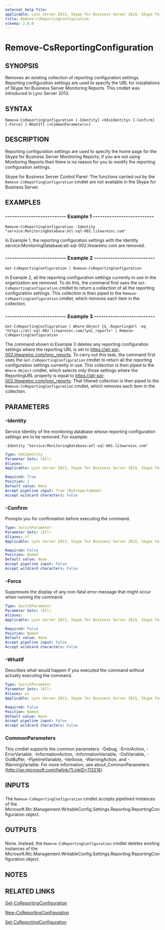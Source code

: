 ```yaml
---
external help file: 
applicable: Lync Server 2013, Skype for Business Server 2015, Skype for Business Server 2019
title: Remove-CsReportingConfiguration
schema: 2.0.0
---
```


# Remove-CsReportingConfiguration

## SYNOPSIS
Removes an existing collection of reporting configuration settings.
Reporting configuration settings are used to specify the URL for installations of Skype for Business Server Monitoring Reports.
This cmdlet was introduced in Lync Server 2013.


## SYNTAX

```
Remove-CsReportingConfiguration [-Identity] <XdsIdentity> [-Confirm] [-Force] [-WhatIf] [<CommonParameters>]
```

## DESCRIPTION
Reporting configuration settings are used to specify the home page for the Skype for Business Server Monitoring Reports; if you are not using Monitoring Reports then there is no reason for you to modify the reporting configuration settings.

Skype for Business Server Control Panel: The functions carried out by the `Remove-CsReportingConfiguration` cmdlet are not available in the Skype for Business Server.


## EXAMPLES

### -------------------------- Example 1 --------------------------
```
Remove-CsReportingConfiguration -Identity "service:MonitoringDatabase:atl-sql-002.litwareinc.com"
```

In Example 1, the reporting configuration settings with the Identity service:MonitoringDatabase:atl-sql-002.litwareinc.com are removed.


### -------------------------- Example 2 --------------------------
```
Get-CsReportingConfiguration | Remove-CsReportingConfiguration
```

In Example 2, all the reporting configuration settings currently in use in the organization are removed.
To do this, the command first uses the `Get-CsReportingConfiguration` cmdlet to return a collection of all the reporting configuration settings.
This collection is then piped to the `Remove-CsReportingConfiguration` cmdlet, which removes each item in the collection.


### -------------------------- Example 3 --------------------------
```
Get-CsReportingConfiguration | Where-Object {$_.ReportingUrl -eq "https://atl-sql-002.litwareinc.com/lync_reports" | Remove-CsReportingConfiguration
```

The command shown in Example 3 deletes any reporting configuration settings where the reporting URL is set to https://atl-sql-002.litwareinc.com/lync_reports.
To carry out this task, the command first uses the `Get-CsReportingConfiguration` cmdlet to return all the reporting configuration settings currently in use.
This collection is then piped to the `Where-Object` cmdlet, which selects only those settings where the ReportingURL property is equal to https://atl-sql-002.litwareinc.com/lync_reports.
That filtered collection is then piped to the `Remove-CsReportingConfiguration` cmdlet, which removes each item in the collection.


## PARAMETERS

### -Identity
Service Identity of the monitoring database whose reporting configuration settings are to be removed.
For example:

`-Identity "Service:MonitoringDatabase:atl-sql-001.litwareinc.com"`

```yaml
Type: XdsIdentity
Parameter Sets: (All)
Aliases: 
Applicable: Lync Server 2013, Skype for Business Server 2015, Skype for Business Server 2019

Required: True
Position: 2
Default value: None
Accept pipeline input: True (ByPropertyName)
Accept wildcard characters: False
```

### -Confirm
Prompts you for confirmation before executing the command.

```yaml
Type: SwitchParameter
Parameter Sets: (All)
Aliases: cf
Applicable: Lync Server 2013, Skype for Business Server 2015, Skype for Business Server 2019

Required: False
Position: Named
Default value: None
Accept pipeline input: False
Accept wildcard characters: False
```

### -Force
Suppresses the display of any non-fatal error message that might occur when running the command.

```yaml
Type: SwitchParameter
Parameter Sets: (All)
Aliases: 
Applicable: Lync Server 2013, Skype for Business Server 2015, Skype for Business Server 2019

Required: False
Position: Named
Default value: None
Accept pipeline input: False
Accept wildcard characters: False
```

### -WhatIf
Describes what would happen if you executed the command without actually executing the command.

```yaml
Type: SwitchParameter
Parameter Sets: (All)
Aliases: wi
Applicable: Lync Server 2013, Skype for Business Server 2015, Skype for Business Server 2019

Required: False
Position: Named
Default value: None
Accept pipeline input: False
Accept wildcard characters: False
```

### CommonParameters
This cmdlet supports the common parameters: -Debug, -ErrorAction, -ErrorVariable, -InformationAction, -InformationVariable, -OutVariable, -OutBuffer, -PipelineVariable, -Verbose, -WarningAction, and -WarningVariable. For more information, see about_CommonParameters (http://go.microsoft.com/fwlink/?LinkID=113216).

## INPUTS

###  
The `Remove-CsReportingConfiguration` cmdlet accepts pipelined instances of the Microsoft.Rtc.Management.WritableConfig.Settings.Reporting.ReportingConfiguration object.

## OUTPUTS

###  
None.
Instead, the `Remove-CsReportingConfiguration` cmdlet deletes existing instances of the Microsoft.Rtc.Management.WritableConfig.Settings.Reporting.ReportingConfiguration object.

## NOTES

## RELATED LINKS

[Get-CsReportingConfiguration](Get-CsReportingConfiguration.md)

[New-CsReportingConfiguration](New-CsReportingConfiguration.md)

[Set-CsReportingConfiguration](Set-CsReportingConfiguration.md)

